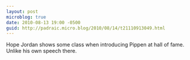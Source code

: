 ```yaml
---
layout: post
microblog: true
date: 2010-08-13 19:00 -0500
guid: http://padraic.micro.blog/2010/08/14/t21110913049.html
---
```

Hope Jordan shows some class when introducing Pippen at hall of fame. Unlike his own speech there.
